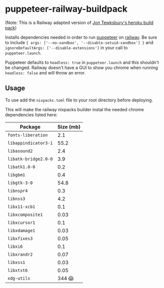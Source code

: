 # puppeteer-railway-buildpack

(Note: This is a Railway adapted version of [Jon Tewksbury's heroku build pack](https://github.com/jontewks/puppeteer-heroku-buildpack/blob/main/README.md))

Installs dependencies needed in order to run [puppeteer](https://github.com/puppeteer/puppeteer) on [railway](https://railway.app). Be sure to include `{ args: ['--no-sandbox', '--disable-setuid-sandbox'] }` and `ignoreDefaultArgs: ['--disable-extensions']` in your call to `puppeteer.launch`.

Puppeteer defaults to `headless: true` in `puppeteer.launch` and this shouldn't be changed. Railway doesn't have a GUI to show you chrome when running `headless: false` and will throw an error.

## Usage

To use add the `nixpacks.toml` file to your root directory before deploying.

This will make the railway nixpacks builder instal the needed chrome dependencies listed here:

| Package | Size (mb) |
| ------- | ---- |
| `fonts-liberation` | 2.1 |
| `libappindicator3-1` | 55.2 |
| `libasound2` | 2.4 |
| `libatk-bridge2.0-0` | 3.9 |
| `libatk1.0-0` | 0.2 |
| `libgbm1` | 0.4 |
| `libgtk-3-0` | 54.8 |
| `libnspr4` | 0.3 |
| `libnss3` | 4.2 |
| `libx11-xcb1` | 0.1 |
| `libxcomposite1` | 0.03 |
| `libxcursor1` | 0.1 |
| `libxdamage1` | 0.03 |
| `libxfixes3` | 0.05 |
| `libxi6` | 0.1 |
| `libxrandr2` | 0.07 |
| `libxss1` | 0.03 |
| `libxtst6` | 0.05 |
| `xdg-utils` | 344 😱 |
